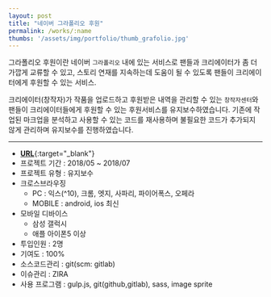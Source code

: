 ```yaml
---
layout: post
title: "네이버 그라폴리오 후원"
permalink: /works/:name
thumbs: '/assets/img/portfolio/thumb_grafolio.jpg'
---
```


그라폴리오 후원이란 네이버 `그라폴리오` 내에 있는 서비스로 팬들과 크리에이터가 좀 더 가깝게 
교류할 수 있고, 스토리 연재를 지속하는데 도움이 될 수 있도록 팬들이 크리에이터에게 후원할 수 있는 서비스.

크리에이터(창작자)가 작품을 업로드하고 후원받은 내역을 관리할 수 있는 `창작자센터`와
팬들이 크리에이터들에게 후원할 수 있는 후원서비스를 유지보수하였습니다. 
기존에 작업된 마크업을 분석하고 사용할 수 있는 코드를 재사용하며 불필요한 코드가 추가되지 않게 관리하며 유지보수를 진행하였습니다.

***

- [**URL**](https://grafolio.naver.com/patron/creatorList.grfl){:target="_blank"}
- 프로젝트 기간 : 2018/05 ~ 2018/07
- 프로젝트 유형 : 유지보수
- 크로스브라우징
  - PC : 익스(^10), 크롬, 엣지, 사파리, 파이어폭스, 오페라
  - MOBILE : android, ios 최신
- 모바일 디바이스
  - 삼성 갤럭시
  - 애플 아이폰5 이상
- 투입인원 : 2명
- 기여도 : 100%
- 소스코드관리 : git(scm: gitlab)
- 이슈관리 : ZIRA
- 사용 프로그램 : gulp.js, git(github,gitlab), sass, image sprite




